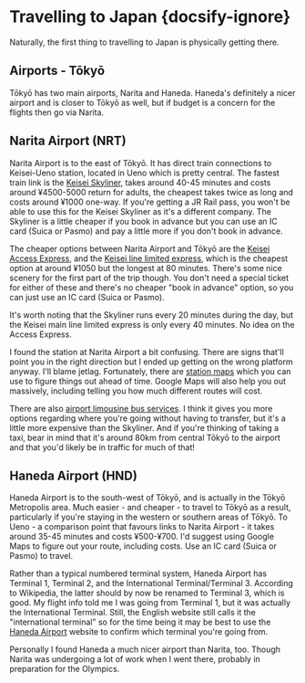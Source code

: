 # Travelling to Japan {docsify-ignore}

Naturally, the first thing to travelling to Japan is physically getting there.

## Airports - Tōkyō

Tōkyō has two main airports, Narita and Haneda. Haneda's definitely a nicer airport and is closer to Tōkyō as well, but if budget is a concern for the flights then go via Narita.

## Narita Airport (NRT)

Narita Airport is to the east of Tōkyō. It has direct train connections to Keisei-Ueno station, located in Ueno which is pretty central. The fastest train link is the [Keisei Skyliner](http://www.keisei.co.jp/keisei/tetudou/skyliner/us/tickets/coupon.php), takes around 40-45 minutes and costs around ¥4500-5000 return for adults, the cheapest takes twice as long and costs around ¥1000 one-way. If you're getting a JR Rail pass, you won't be able to use this for the Keisei Skyliner as it's a different company. The Skyliner is a little cheaper if you book in advance but you can use an IC card (Suica or Pasmo) and pay a little more if you don't book in advance.

The cheaper options between Narita Airport and Tōkyō are the [Keisei Access Express](http://www.keisei.co.jp/keisei/tetudou/skyliner/us/traffic/express.php), and the [Keisei line limited express](http://www.keisei.co.jp/keisei/tetudou/skyliner/us/traffic/main.php), which is the cheapest option at around ¥1050 but the longest at 80 minutes. There's some nice scenery for the first part of the trip though. You don't need a special ticket for either of these and there's no cheaper "book in advance" option, so you can just use an IC card (Suica or Pasmo).

It's worth noting that the Skyliner runs every 20 minutes during the day, but the Keisei main line limited express is only every 40 minutes. No idea on the Access Express.

I found the station at Narita Airport a bit confusing. There are signs that'll point you in the right direction but I ended up getting on the wrong platform anyway. I'll blame jetlag. Fortunately, there are [station maps](http://www.keisei.co.jp/keisei/tetudou/skyliner/us/traffic/station.php) which you can use to figure things out ahead of time. Google Maps will also help you out massively, including telling you how much different routes will cost.

There are also [airport limousine bus services](https://www.limousinebus.co.jp/en/). I think it gives you more options regarding where you're going without having to transfer, but it's a little more expensive than the Skyliner. And if you're thinking of taking a taxi, bear in mind that it's around 80km from central Tōkyō to the airport and that you'd likely be in traffic for much of that!

## Haneda Airport (HND)

Haneda Airport is to the south-west of Tōkyō, and is actually in the Tōkyō Metropolis area. Much easier - and cheaper - to travel to Tōkyō as a result, particularly if you're staying in the western or southern areas of Tōkyō. To Ueno - a comparison point that favours links to Narita Airport - it takes around 35-45 minutes and costs ¥500-¥700. I'd suggest using Google Maps to figure out your route, including costs. Use an IC card (Suica or Pasmo) to travel.

Rather than a typical numbered terminal system, Haneda Airport has Terminal 1, Terminal 2, and the International Terminal/Terminal 3. According to Wikipedia, the latter should by now be renamed to Terminal 3, which is good. My flight info told me I was going from Terminal 1, but it was actually the International Terminal. Still, the English website still calls it the "international terminal" so for the time being it may be best to use the [Haneda Airport](http://www.haneda-airport.jp/inter/en/) website to confirm which terminal you're going from.

Personally I found Haneda a much nicer airport than Narita, too. Though Narita was undergoing a lot of work when I went there, probably in preparation for the Olympics.
